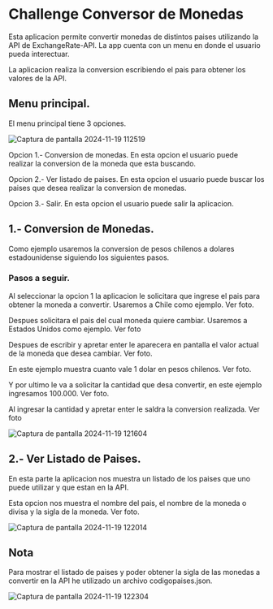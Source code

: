 # Challenge Conversor de Monedas

Esta aplicacion permite convertir monedas de distintos paises utilizando la API de ExchangeRate-API. La app cuenta con un menu en donde el usuario pueda interectuar. 

La aplicacion realiza la conversion escribiendo el pais para obtener los valores de la API.

## Menu principal.

El menu principal tiene 3 opciones.

![Captura de pantalla 2024-11-19 112519](https://github.com/user-attachments/assets/34083903-2dce-442a-b18c-6546e18dd62f)

Opcion 1.- Conversion de monedas. En esta opcion el usuario puede realizar la conversion de la moneda que esta buscando.

Opcion 2.- Ver listado de paises. En esta opcion el usuario puede buscar los paises que desea realizar la conversion de monedas.

Opcion 3.- Salir. En esta opcion el usuario puede salir la aplicacion.

## 1.- Conversion de Monedas.

Como ejemplo usaremos la conversion de pesos chilenos a dolares estadounidense siguiendo los siguientes pasos.

### Pasos a seguir.

Al seleccionar la opcion 1 la aplicacion le solicitara que ingrese el pais para obtener la moneda a convertir. Usaremos a Chile como ejemplo. Ver foto.

Despues solicitara el pais del cual moneda quiere cambiar. Usaremos a Estados Unidos como ejemplo. Ver foto

Despues de escribir y apretar enter le aparecera en pantalla el valor actual de la moneda que desea cambiar. Ver foto.

En este ejemplo muestra cuanto vale 1 dolar en pesos chilenos. Ver foto.

Y por ultimo le va a solicitar la cantidad que desa convertir, en este ejemplo ingresamos 100.000. Ver foto.

Al ingresar la cantidad y apretar enter le saldra la conversion realizada. Ver foto


![Captura de pantalla 2024-11-19 121604](https://github.com/user-attachments/assets/a86434cd-80e9-4dbd-ab27-ad362c89bae9)

## 2.- Ver Listado de Paises.

En esta parte la aplicacion nos muestra un listado de los paises que uno puede utilizar y que estan en la API. 

Esta opcion nos muestra el nombre del pais, el nombre de la moneda o divisa y la sigla de la moneda. Ver foto.

![Captura de pantalla 2024-11-19 122014](https://github.com/user-attachments/assets/8c4d2a51-5aa1-4548-a22d-b0182b4ad322)

## Nota 

Para mostrar el listado de paises y poder obtener la sigla de las monedas a convertir en la API he utilizado un archivo codigopaises.json.

![Captura de pantalla 2024-11-19 122304](https://github.com/user-attachments/assets/8809cf67-89c8-4456-b117-11029b6af5b8)




